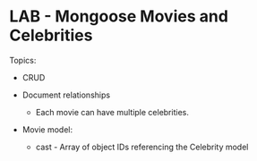 
# LAB - Mongoose Movies and Celebrities

Topics:
- CRUD
- Document relationships 
  - Each movie can have multiple celebrities.


- Movie model:
  - cast - Array of object IDs referencing the Celebrity model




